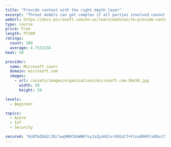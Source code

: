 ```yaml
---
title: "Provide context with the right depth layer"
excerpt: "Threat models can get complex if all parties involved cannot agree on a data-flow diagram depth layer that provides enough context to satisfy requirements"
webUrl: https://docs.microsoft.com/en-us/learn/modules/tm-provide-context-with-the-right-depth-layer/
type: course
price: Free
length: PT26M
ratings:
  count: 389
  average: 4.7532134
heat: 50

provider:
  name: Microsoft Learn
  domain: microsoft.com
  images:
    - url: /assets/images/organizations/microsoft.com-50x50.jpg
      width: 50
      height: 50

levels:
  - Beginner

topics:
  - Azure
  - IoT
  - Security

secured: "KoDTmZ6GZc30/lwq9N9C8oWWK7syJaZysH5lxr4UGzC7+Finu6RHFCvHDu/CtEdA/SLFPcEkE1Jz5erLI0jsP7HTTYT1mllZervt3Qi1gjgTWdXva3/qHrW16xw/TBhljiG7DIKKMR62+rQ+bisYgNL2SXOnyzuzucVPUa0P2Jwj60/XBpw5moDQ+Ykx1/p52J7XvHzI8bq/PkoDByZ/1eQ+RbOIQHUoPqH7+z3xFg+YyP/C5DI9G3PUj1wIWo2RhYCaGH09TgdhX/cSayJJOABPScRgt4ZAZsnk/VTI6azugkl/UhVBOdsYyTDztEMRP9b6UM6afkZ54uD+Gd+6piHaZycpa4MpANrUfoj8NiZRXgz1qkuZNJ2YiQ/1OGGSyWhJBZ6X9V0zRmEE2yl1wK4u4pq7R6ti9uZnCmQ5PqM=;JVmtuszyQ2zT6E5/W0Em3g=="
---
```


